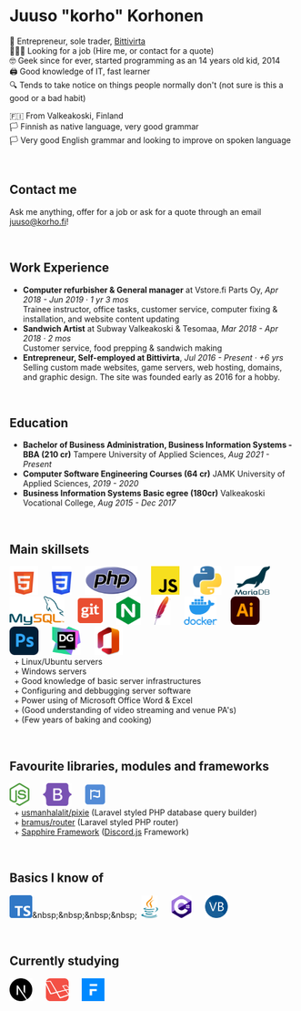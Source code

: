 # Juuso "korho" Korhonen

💼 Entrepreneur, sole trader, [Bittivirta](https://bittivirta.fi)<br>
🧑🏼‍💻 Looking for a job (Hire me, or contact for a quote)<br>
🤓 Geek since for ever, started programming as an 14 years old kid, 2014<br>
🖨 Good knowledge of IT, fast learner<br>
🔍 Tends to take notice on things people normally don't (not sure is this a good or a bad habit)

🇫🇮 From Valkeakoski, Finland<br>
🏳 Finnish as native language, very good grammar<br>
🏳 Very good English grammar and looking to improve on spoken language


<br>

## Contact me
Ask me anything, offer for a job or ask for a quote through an email [juuso@korho.fi](juuso@korho.fi)!


<br>

## Work Experience
- **Computer refurbisher & General manager** at Vstore.fi Parts Oy, *Apr 2018 - Jun 2019 · 1 yr 3 mos*<br>Trainee instructor, office tasks, customer service, computer fixing & installation, and website content updating
- **Sandwich Artist** at Subway Valkeakoski & Tesomaa, *Mar 2018 - Apr 2018 · 2 mos*<br>Customer service, food prepping & sandwich making
- **Entrepreneur, Self-employed at Bittivirta**, *Jul 2016 - Present · +6 yrs*<br>Selling custom made websites, game servers, web hosting, domains, and graphic design. The site was founded early as 2016 for a hobby.

<br>

## Education
- **Bachelor of Business Administration, Business Information Systems - BBA (210 cr)** Tampere University of Applied Sciences, *Aug 2021 - Present*
- **Computer Software Engineering Courses (64 cr)** JAMK University of Applied Sciences, *2019 - 2020*
- **Business Information Systems Basic egree (180cr)** Valkeakoski Vocational College, *Aug 2015 - Dec 2017*

<br>

## Main skillsets
<img src="assets/html.svg" alt="HTML (5)" height=50>&nbsp;&nbsp;&nbsp;&nbsp;&nbsp;
<img src="assets/css.svg" alt="CSS" height=50>&nbsp;&nbsp;&nbsp;&nbsp;&nbsp;
<img src="assets/php.svg" alt="PHP" height=50>&nbsp;&nbsp;&nbsp;&nbsp;&nbsp;
<img src="assets/javascript.svg" height=50>&nbsp;&nbsp;&nbsp;&nbsp;&nbsp;
<img src="assets/python.svg" alt="Python" height=50>&nbsp;&nbsp;&nbsp;&nbsp;&nbsp;
<img src="assets/mariadb.svg" alt="MariaDB" height=50>&nbsp;&nbsp;&nbsp;&nbsp;&nbsp;
<img src="assets/mysql.svg" alt="MySQL" height=50>&nbsp;&nbsp;&nbsp;&nbsp;&nbsp;
<img src="assets/git.svg" alt="Git" height=50>&nbsp;&nbsp;&nbsp;&nbsp;&nbsp;
<img src="assets/nginx.svg" alt="NGINX" height=50>&nbsp;&nbsp;&nbsp;&nbsp;&nbsp;
<img src="assets/apache.svg" alt="apache" height=50>&nbsp;&nbsp;&nbsp;&nbsp;&nbsp;
<img src="assets/docker.webp" alt="Docker" height=50>&nbsp;&nbsp;&nbsp;&nbsp;&nbsp;
<img src="assets/illustrator.svg" alt="Illustrator" height=50>&nbsp;&nbsp;&nbsp;&nbsp;&nbsp;
<img src="assets/photoshop.svg" alt="Photoshop" height=50>&nbsp;&nbsp;&nbsp;&nbsp;&nbsp;
<img src="assets/datagrip.svg" alt="Datagrip" height=50>&nbsp;&nbsp;&nbsp;&nbsp;&nbsp;
<img src="assets/office.svg" alt="Datagrip" height=50>&nbsp;&nbsp;&nbsp;&nbsp;&nbsp;
<br>&nbsp; + Linux/Ubuntu servers
<br>&nbsp; + Windows servers
<br>&nbsp; + Good knowledge of basic server infrastructures
<br>&nbsp; + Configuring and debbugging server software
<br>&nbsp; + Power using of Microsoft Office Word & Excel
<br>&nbsp; + (Good understanding of video streaming and venue PA's)
<br>&nbsp; + (Few years of baking and cooking)

<br>

## Favourite libraries, modules and frameworks
[<img src="assets/node.svg" alt="Node.js" height=40>](https://nodejs.org/en/)&nbsp;&nbsp;&nbsp;&nbsp;&nbsp;
[<img src="assets/bootstrap.svg" alt="Bootstrap (5,4,3)" height=40>](https://getbootstrap.com/)&nbsp;&nbsp;&nbsp;&nbsp;&nbsp;
[<img src="assets/fontawesome.svg" alt="FontAwesome" height=40>](https://fontawesome.com/)&nbsp;&nbsp;&nbsp;&nbsp;&nbsp;
<br>&nbsp; + [usmanhalalit/pixie](https://github.com/usmanhalalit/pixie) (Laravel styled PHP database query builder)
<br>&nbsp; + [bramus/router](https://github.com/bramus/router) (Laravel styled PHP router)
<br>&nbsp; + [Sapphire Framework](https://www.sapphirejs.dev/) ([Discord.js](https://discord.js.org/#/) Framework)

<br>

## Basics I know of
[<img src="assets/typescript.svg" alt="TypeScript" height=40>](https://nodejs.org/en/](https://www.typescriptlang.org/))&nbsp;&nbsp;&nbsp;&nbsp;&nbsp;
[<img src="assets/java.svg" alt="Java" height=40>](https://dev.java/)&nbsp;&nbsp;&nbsp;&nbsp;&nbsp;
[<img src="assets/csharp.svg" alt="C#" height=40>](https://docs.microsoft.com/en-us/dotnet/csharp/)&nbsp;&nbsp;&nbsp;&nbsp;&nbsp;
[<img src="assets/vb.svg" alt="VisualBasic" height=40>](https://en.wikipedia.org/wiki/Visual_Basic_.NET)&nbsp;&nbsp;&nbsp;&nbsp;&nbsp;


<br>

## Currently studying
[<img src="assets/nextjs.svg" alt="Next.js" height=40>](https://nodejs.org/en/)&nbsp;&nbsp;&nbsp;&nbsp;&nbsp;
[<img src="assets/laravel.svg" alt="Laravel" height=40>](https://nodejs.org/en/)&nbsp;&nbsp;&nbsp;&nbsp;&nbsp;
[<img src="assets/frappe-framework.png" alt="Frappe Framework" height=40>](https://nodejs.org/en/)&nbsp;&nbsp;&nbsp;&nbsp;&nbsp;